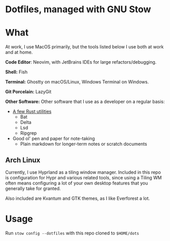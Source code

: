 # Dotfiles, managed with GNU Stow 

# What

At work, I use MacOS primarily, but the tools listed below I use both at work and at home.

**Code Editor**: Neovim, with JetBrains IDEs for large refactors/debugging.
 
**Shell:** Fish

**Terminal:** Ghostty on macOS/Linux, Windows Terminal on Windows.

**Git Porcelain:** LazyGit

**Other Software:**
Other software that I use as a developer on a regular basis:
- [A few Rust utilities](https://gist.github.com/sts10/daadbc2f403bdffad1b6d33aff016c0a)
    - Bat
    - Delta
    - Lsd
    - Ripgrep
- Good ol' pen and paper for note-taking
    - Plain markdown for longer-term notes or scratch documents

## Arch Linux
Currently, I use Hyprland as a tiling window manager. Included in this repo is configuration for Hypr and 
various related tools, since using a Tiling WM often means configuring a lot of your own desktop features
that you generally take for granted. 

Also included are Kvantum and GTK themes, as I like Everforest a lot.

# Usage
Run `stow config --dotfiles` with this repo cloned to `$HOME/dots`


